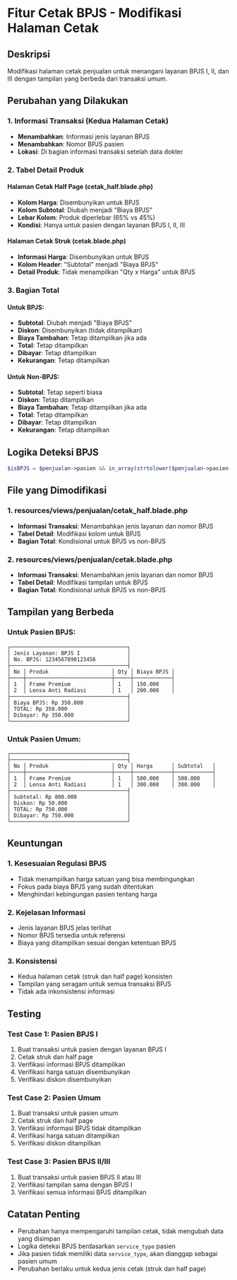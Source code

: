 # Fitur Cetak BPJS - Modifikasi Halaman Cetak

## Deskripsi
Modifikasi halaman cetak penjualan untuk menangani layanan BPJS I, II, dan III dengan tampilan yang berbeda dari transaksi umum.

## Perubahan yang Dilakukan

### 1. Informasi Transaksi (Kedua Halaman Cetak)
- **Menambahkan**: Informasi jenis layanan BPJS
- **Menambahkan**: Nomor BPJS pasien
- **Lokasi**: Di bagian informasi transaksi setelah data dokter

### 2. Tabel Detail Produk

#### Halaman Cetak Half Page (cetak_half.blade.php)
- **Kolom Harga**: Disembunyikan untuk BPJS
- **Kolom Subtotal**: Diubah menjadi "Biaya BPJS"
- **Lebar Kolom**: Produk diperlebar (65% vs 45%)
- **Kondisi**: Hanya untuk pasien dengan layanan BPJS I, II, III

#### Halaman Cetak Struk (cetak.blade.php)
- **Informasi Harga**: Disembunyikan untuk BPJS
- **Kolom Header**: "Subtotal" menjadi "Biaya BPJS"
- **Detail Produk**: Tidak menampilkan "Qty x Harga" untuk BPJS

### 3. Bagian Total

#### Untuk BPJS:
- **Subtotal**: Diubah menjadi "Biaya BPJS"
- **Diskon**: Disembunyikan (tidak ditampilkan)
- **Biaya Tambahan**: Tetap ditampilkan jika ada
- **Total**: Tetap ditampilkan
- **Dibayar**: Tetap ditampilkan
- **Kekurangan**: Tetap ditampilkan

#### Untuk Non-BPJS:
- **Subtotal**: Tetap seperti biasa
- **Diskon**: Tetap ditampilkan
- **Biaya Tambahan**: Tetap ditampilkan jika ada
- **Total**: Tetap ditampilkan
- **Dibayar**: Tetap ditampilkan
- **Kekurangan**: Tetap ditampilkan

## Logika Deteksi BPJS

```php
$isBPJS = $penjualan->pasien && in_array(strtolower($penjualan->pasien->service_type), ['bpjs i', 'bpjs ii', 'bpjs iii']);
```

## File yang Dimodifikasi

### 1. resources/views/penjualan/cetak_half.blade.php
- **Informasi Transaksi**: Menambahkan jenis layanan dan nomor BPJS
- **Tabel Detail**: Modifikasi kolom untuk BPJS
- **Bagian Total**: Kondisional untuk BPJS vs non-BPJS

### 2. resources/views/penjualan/cetak.blade.php
- **Informasi Transaksi**: Menambahkan jenis layanan dan nomor BPJS
- **Tabel Detail**: Modifikasi tampilan untuk BPJS
- **Bagian Total**: Kondisional untuk BPJS vs non-BPJS

## Tampilan yang Berbeda

### Untuk Pasien BPJS:
```
┌─────────────────────────────────────┐
│ Jenis Layanan: BPJS I               │
│ No. BPJS: 1234567890123456          │
├─────────────────────────────────────┤
│ No │ Produk                    │ Qty │ Biaya BPJS │
├────┼───────────────────────────┼─────┼────────────┤
│ 1  │ Frame Premium             │ 1   │ 150.000    │
│ 2  │ Lensa Anti Radiasi        │ 1   │ 200.000    │
├─────────────────────────────────────┤
│ Biaya BPJS: Rp 350.000              │
│ TOTAL: Rp 350.000                   │
│ Dibayar: Rp 350.000                 │
└─────────────────────────────────────┘
```

### Untuk Pasien Umum:
```
┌─────────────────────────────────────┐
├─────────────────────────────────────┤
│ No │ Produk                    │ Qty │ Harga      │ Subtotal   │
├────┼───────────────────────────┼─────┼────────────┼────────────┤
│ 1  │ Frame Premium             │ 1   │ 500.000    │ 500.000    │
│ 2  │ Lensa Anti Radiasi        │ 1   │ 300.000    │ 300.000    │
├─────────────────────────────────────┤
│ Subtotal: Rp 800.000                │
│ Diskon: Rp 50.000                   │
│ TOTAL: Rp 750.000                   │
│ Dibayar: Rp 750.000                 │
└─────────────────────────────────────┘
```

## Keuntungan

### 1. Kesesuaian Regulasi BPJS
- Tidak menampilkan harga satuan yang bisa membingungkan
- Fokus pada biaya BPJS yang sudah ditentukan
- Menghindari kebingungan pasien tentang harga

### 2. Kejelasan Informasi
- Jenis layanan BPJS jelas terlihat
- Nomor BPJS tersedia untuk referensi
- Biaya yang ditampilkan sesuai dengan ketentuan BPJS

### 3. Konsistensi
- Kedua halaman cetak (struk dan half page) konsisten
- Tampilan yang seragam untuk semua transaksi BPJS
- Tidak ada inkonsistensi informasi

## Testing

### Test Case 1: Pasien BPJS I
1. Buat transaksi untuk pasien dengan layanan BPJS I
2. Cetak struk dan half page
3. Verifikasi informasi BPJS ditampilkan
4. Verifikasi harga satuan disembunyikan
5. Verifikasi diskon disembunyikan

### Test Case 2: Pasien Umum
1. Buat transaksi untuk pasien umum
2. Cetak struk dan half page
3. Verifikasi informasi BPJS tidak ditampilkan
4. Verifikasi harga satuan ditampilkan
5. Verifikasi diskon ditampilkan

### Test Case 3: Pasien BPJS II/III
1. Buat transaksi untuk pasien BPJS II atau III
2. Verifikasi tampilan sama dengan BPJS I
3. Verifikasi semua informasi BPJS ditampilkan

## Catatan Penting

- Perubahan hanya mempengaruhi tampilan cetak, tidak mengubah data yang disimpan
- Logika deteksi BPJS berdasarkan `service_type` pasien
- Jika pasien tidak memiliki data `service_type`, akan dianggap sebagai pasien umum
- Perubahan berlaku untuk kedua jenis cetak (struk dan half page) 